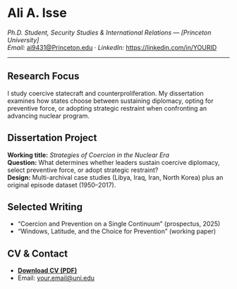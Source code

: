 # Ali A. Isse
*Ph.D. Student, Security Studies & International Relations — [Princeton University]*  
*Email:* ai9431@Princeton.edu · *LinkedIn:* https://linkedin.com/in/YOURID

---

## Research Focus
I study coercive statecraft and counterproliferation. My dissertation examines how states choose between sustaining diplomacy, opting for preventive force, or adopting strategic restraint when confronting an advancing nuclear program.

## Dissertation Project
**Working title:** *Strategies of Coercion in the Nuclear Era*  
**Question:** What determines whether leaders sustain coercive diplomacy, select preventive force, or adopt strategic restraint?  
**Design:** Multi-archival case studies (Libya, Iraq, Iran, North Korea) plus an original episode dataset (1950–2017).

## Selected Writing
- “Coercion and Prevention on a Single Continuum” (prospectus, 2025)  
- “Windows, Latitude, and the Choice for Prevention” (working paper)

## CV & Contact
- **[Download CV (PDF)](/cv/Mehdi_CV.pdf)**  
- Email: your.email@uni.edu

